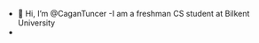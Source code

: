 - 👋 Hi, I’m @CaganTuncer
-I am a freshman CS student at Bilkent University
-

<!---
CaganTuncer/CaganTuncer is a ✨ special ✨ repository because its `README.md` (this file) appears on your GitHub profile.
You can click the Preview link to take a look at your changes.
--->
